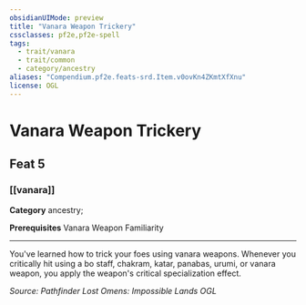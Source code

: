 ```yaml
---
obsidianUIMode: preview
title: "Vanara Weapon Trickery"
cssclasses: pf2e,pf2e-spell
tags:
  - trait/vanara
  - trait/common
  - category/ancestry
aliases: "Compendium.pf2e.feats-srd.Item.v0ovKn4ZKmtXfXnu"
license: OGL
---
```

# Vanara Weapon Trickery
## Feat 5
### [[vanara]]

**Category** ancestry; 



**Prerequisites** Vanara Weapon Familiarity
* * *
You've learned how to trick your foes using vanara weapons. Whenever you critically hit using a bo staff, chakram, katar, panabas, urumi, or vanara weapon, you apply the weapon's critical specialization effect.

*Source: Pathfinder Lost Omens: Impossible Lands*
*OGL*